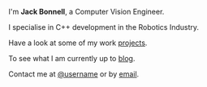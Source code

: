 ---
---

I'm **Jack Bonnell**, a Computer Vision Engineer.

I specialise in C++ development in the Robotics Industry.

Have a look at some of my work [projects].

To see what I am currently up to [blog].

Contact me at [@username] or by [email].



[projects]: /Dev-Site/projects
[resume]: https://resume.io/r/cdv5HCyfm
[@username]: https://twitter.com/jackbonnell2
[email]: mailto:jack.bonnell@hotmail.co.uk
[blog]: /Dev-Site/blog